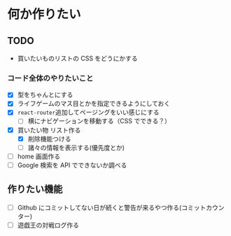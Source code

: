 # 何か作りたい

## TODO

- 買いたいものリストの CSS をどうにかする

### コード全体のやりたいこと

- [x] 型をちゃんとにする
- [x] ライフゲームのマス目とかを指定できるようにしておく
- [x] `react-router`追加してページングをいい感じにする
  - [ ] 横にナビゲーションを移動する（CSS でできる？）
- [x] 買いたい物 リスト作る
  - [x] 削除機能つける
  - [ ] 諸々の情報を表示する(優先度とか)
- [ ] home 画面作る
- [ ] Google 検索を API でできないか調べる

## 作りたい機能

- [ ] Github にコミットしてない日が続くと警告が来るやつ作る(コミットカウンター)
- [ ] 遊戯王の対戦ログ作る
